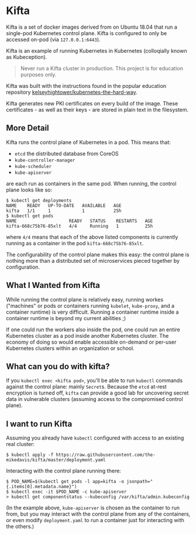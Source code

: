 # Kifta

Kifta is a set of docker images derived from on Ubuntu 18.04 that run a
single-pod Kubernetes control plane. Kifta is configured to only be accessed
on-pod (via `127.0.0.1:6443`).

Kifta is an example of running Kubernetes in Kubernetes (colloqially known as
Kubeception).

> Never run a Kifta cluster in production. This project is for education
> purposes only.

Kifta was built with the instructions found in the popular education repository
[kelseyhightower/kubernetes-the-hard-way](https://github.com/kelseyhightower/kubernetes-the-hard-way).

Kifta generates new PKI certificates on every build of the image. These
certificates - as well as their keys - are stored in plain text in the
filesystem.

## More Detail

Kifta runs the control plane of Kubernetes in a pod. This means that:

- `etcd` the distributed database from CoreOS
- `kube-controller-manager`
- `kube-scheduler`
- `kube-apiserver`

are each run as containers in the same pod. When running, the control plane
looks like so:

```console
$ kubectl get deployments
NAME    READY   UP-TO-DATE   AVAILABLE   AGE
kifta   1/1     1            1           25h
$ kubectl get pods
NAME                    READY   STATUS    RESTARTS   AGE
kifta-668c75b76-85xlt   4/4     Running   1          25h
```

where `4/4` means that each of the above listed components is currently
running as a container in the pod `kifta-668c75b76-85xlt`.

The configurability of the control plane makes this easy: the control plane is
nothing more than a distributed set of microservices pieced together by
configuration.

## What I Wanted from Kifta

While running the control plane is relatively easy, running workes ("machines"
or pods or containers running `kubelet`, `kube-proxy`, and a container runtime)
is very difficult. Running a container runtime inside a container runtime is
beyond my current abilities ;)

If one could run the workers also inside the pod, one could run an entire
Kubernetes cluster as a pod inside another Kubernetes cluster. The economy of
doing so would enable accessible on-demand or per-user Kubernetes clusters
within an organization or school.

## What can you do with kifta?

If you `kubectl exec <kifta pod>`, you'll be able to run `kubectl` commands
against the control plane: mainly `Secret`s. Because the `etcd` at-rest
encryption is turned off, `kifta` can provide a good lab for uncovering
secret data in vulnerable clusters (assuming access to the compromised control
plane).

## I want to run Kifta

Assuming you already have `kubectl` configured with access to an existing real
cluster:

```console
$ kubectl apply -f https://raw.githubusercontent.com/the-mikedavis/kifta/master/deployment.yaml
```

Interacting with the control plane running there:

```console
$ POD_NAME=$(kubectl get pods -l app=kifta -o jsonpath="{.items[0].metadata.name}")
$ kubectl exec -it $POD_NAME -c kube-apiserver
> kubectl get componentstatus --kubeconfig /var/kifta/admin.kubeconfig
```

(In the example above, `kube-apiserver` is chosen as the container to run from,
but you may interact with the control plane from any of the containers, or
even modify `deployment.yaml` to run a container just for interacting with the
others.)
